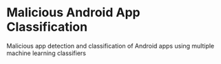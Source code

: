 # Malicious Android App Classification
Malicious app detection and classification of Android apps using multiple machine learning classifiers
